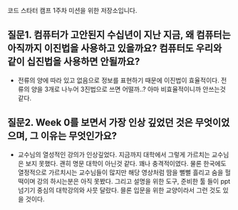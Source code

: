 코드 스타터 캠프 1주차 미션을 위한 저장소입니다.

## 질문1. 컴퓨터가 고안된지 수십년이 지난 지금, 왜 컴퓨터는 아직까지 이진법을 사용하고 있을까요? 컴퓨터도 우리와 같이 십진법을 사용하면 안될까요?

 * 전류의 양에 따라 있고 없음으로 정보를 표현하기 때문에 이진법이 효율적이다. 전류의 양을 3개로 나누어 3진법으로 쓰면 어떨까..? 아마 비효율적이니까 안쓰는것 같다.
 
## 질문2. Week 0를 보면서 가장 인상 깊었던 것은 무엇이었으며, 그 이유는 무엇인가요?

 * 교수님의 열성적인 강의가 인상깊었다. 지금까지 대학에서 그렇게 가르치는 교수님은 보지 못했다. 괜히 명문 대학이 아닌것 같다. 꽤나 충격적이였다. 물론 한국에도 열정적으로 가르치시는 교수님들이 많지만 해당 영상처럼 땀을 뻘뻘 흘리고 숨을 헐떡이며 강의 하시는분은 아직 못봤다. 그리고 설명을 위한 도구, 준비한 툴 들이 ppt 넘기기 중심의 대학강의와 사뭇 달랐다. 믈론 입문을 위한 교양이라서 그런 것도 있을 것이다.
